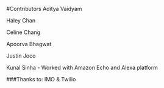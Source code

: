 #Contributors
Aditya Vaidyam

Haley Chan

Celine Chang

Apoorva Bhagwat

Justin Joco

Kunal Sinha - Worked with Amazon Echo and Alexa platform

###Thanks to:
IMO & Twilio
